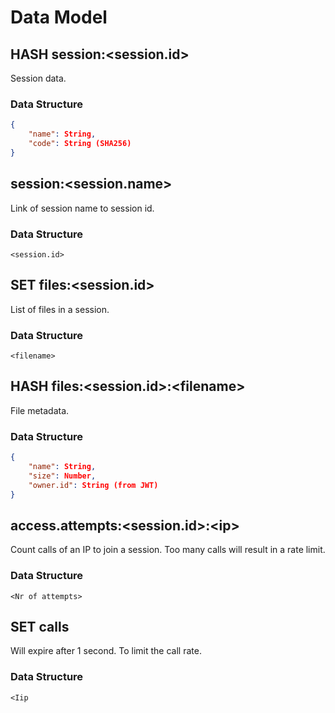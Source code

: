 # Data Model

## HASH session:\<session.id\>

Session data.

### Data Structure

```JSON
{
    "name": String,
    "code": String (SHA256)
}
```

## session:\<session.name\>

Link of session name to session id.

### Data Structure

`<session.id>`

## SET files:\<session.id\>

List of files in a session.

### Data Structure

`<filename>`

## HASH files:\<session.id\>:\<filename\>

File metadata.

### Data Structure

```JSON
{
    "name": String,
    "size": Number,
    "owner.id": String (from JWT)
}
```

## access.attempts:\<session.id\>:\<ip\>

Count calls of an IP to join a session.
Too many calls will result in a rate limit.

### Data Structure

`<Nr of attempts>`

## SET calls

Will expire after 1 second.
To limit the call rate.

### Data Structure

`<Iip`

